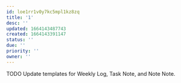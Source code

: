 ```yaml
---
id: loe1rr1v0y7kc5mpl1kz8zq
title: '1'
desc: ''
updated: 1664143487743
created: 1664143391147
status: ''
due: ''
priority: ''
owner: ''
---
```


TODO Update templates for Weekly Log, Task Note, and Note Note. 

